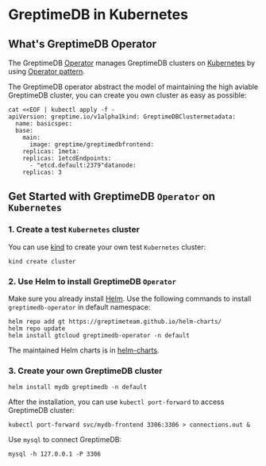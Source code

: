 # GreptimeDB in Kubernetes

## What's GreptimeDB Operator

The GreptimeDB [Operator][1] manages GreptimeDB clusters on [Kubernetes][2] by using [Operator
pattern][3].

The GreptimeDB operator abstract the model of maintaining the high aviable GreptimeDB cluster, you
can create you own cluster as easy as possible:

```shell
cat <<EOF | kubectl apply -f -
apiVersion: greptime.io/v1alpha1kind: GreptimeDBClustermetadata:
  name: basicspec:
  base:
    main:
      image: greptime/greptimedbfrontend:
    replicas: 1meta:
    replicas: 1etcdEndpoints:
      - "etcd.default:2379"datanode:
    replicas: 3
```

## Get Started with GreptimeDB `Operator` on `Kubernetes`

### 1\. Create a test `Kubernetes` cluster

You can use [kind][4] to create your own test `Kubernetes` cluster:

``` shell
kind create cluster
```

### 2\. Use Helm to install GreptimeDB `Operator`

Make sure you already install [Helm][5].  Use the following commands to install
`greptimedb-operator` in default namespace:

```shell
helm repo add gt https://greptimeteam.github.io/helm-charts/
helm repo update
helm install gtcloud greptimedb-operator -n default
```

The maintained Helm charts is in [helm-charts][6].

### 3\. Create your own GreptimeDB cluster

```shell
helm install mydb greptimedb -n default
```

After the installation, you can use `kubectl port-forward` to access GreptimeDB cluster:

```shell
kubectl port-forward svc/mydb-frontend 3306:3306 > connections.out &
```

Use `mysql` to connect GreptimeDB:

```shell
mysql -h 127.0.0.1 -P 3306
```

[1]: <https://github.com/GreptimeTeam/greptimedb-operator>
[2]: <https://kubernetes.io/>
[3]: <https://kubernetes.io/docs/concepts/extend-kubernetes/operator/>
[4]: <https://kind.sigs.k8s.io/docs/user/quick-start/>
[5]: <https://helm.sh/docs/intro/install/>
[6]: <https://github.com/GreptimeTeam/helm-charts>
